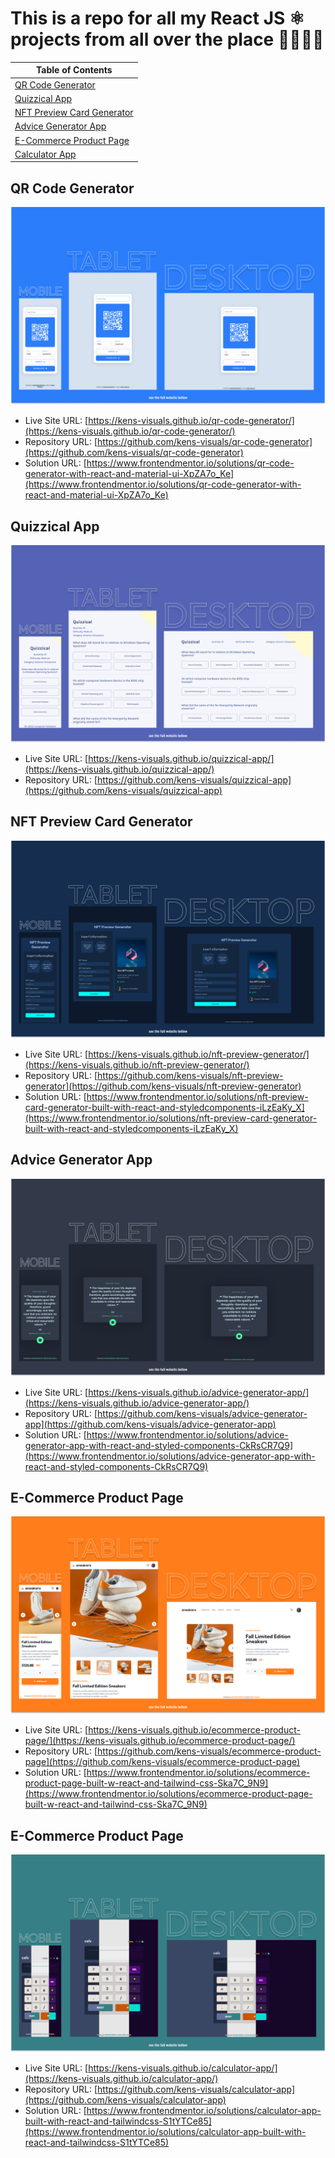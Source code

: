 # This is a repo for all my React JS ⚛ projects from all over the place 👨🏻‍💻👾

| Table of Contents                                         |
| --------------------------------------------------------- |
| [QR Code Generator](#qr-code-generator)                   |
| [Quizzical App](#quizzical-app)                           |
| [NFT Preview Card Generator](#nft-preview-card-generator) |
| [Advice Generator App](#advice-generator-app)             |
| [E-Commerce Product Page](#ecommerce-product-page)        |
| [Calculator App](#calculator-app)                         |

## QR Code Generator

![screenshot](./screenshots/qr-code-generator-screenshot.png)

- Live Site URL: [https://kens-visuals.github.io/qr-code-generator/](https://kens-visuals.github.io/qr-code-generator/)
- Repository URL: [https://github.com/kens-visuals/qr-code-generator](https://github.com/kens-visuals/qr-code-generator)
- Solution URL: [https://www.frontendmentor.io/solutions/qr-code-generator-with-react-and-material-ui-XpZA7o_Ke](https://www.frontendmentor.io/solutions/qr-code-generator-with-react-and-material-ui-XpZA7o_Ke)

## Quizzical App

![screenshot](./screenshots/quizzical-app-screenshot.png)

- Live Site URL: [https://kens-visuals.github.io/quizzical-app/](https://kens-visuals.github.io/quizzical-app/)
- Repository URL: [https://github.com/kens-visuals/quizzical-app](https://github.com/kens-visuals/quizzical-app)

## NFT Preview Card Generator

![screenshot](./screenshots/nft-preview-generator-screenshot.png)

- Live Site URL: [https://kens-visuals.github.io/nft-preview-generator/](https://kens-visuals.github.io/nft-preview-generator/)
- Repository URL: [https://github.com/kens-visuals/nft-preview-generator](https://github.com/kens-visuals/nft-preview-generator)
- Solution URL: [https://www.frontendmentor.io/solutions/nft-preview-card-generator-built-with-react-and-styledcomponents-iLzEaKy_X](https://www.frontendmentor.io/solutions/nft-preview-card-generator-built-with-react-and-styledcomponents-iLzEaKy_X)

## Advice Generator App

![screenshot](./screenshots/advice-generator-app-screenshot.png)

- Live Site URL: [https://kens-visuals.github.io/advice-generator-app/](https://kens-visuals.github.io/advice-generator-app/)
- Repository URL: [https://github.com/kens-visuals/advice-generator-app](https://github.com/kens-visuals/advice-generator-app)
- Solution URL: [https://www.frontendmentor.io/solutions/advice-generator-app-with-react-and-styled-components-CkRsCR7Q9](https://www.frontendmentor.io/solutions/advice-generator-app-with-react-and-styled-components-CkRsCR7Q9)

## E-Commerce Product Page

![screenshot](./screenshots/ecommerce-product-page-screenshot.png)

- Live Site URL: [https://kens-visuals.github.io/ecommerce-product-page/](https://kens-visuals.github.io/ecommerce-product-page/)
- Repository URL: [https://github.com/kens-visuals/ecommerce-product-page](https://github.com/kens-visuals/ecommerce-product-page)
- Solution URL: [https://www.frontendmentor.io/solutions/ecommerce-product-page-built-w-react-and-tailwind-css-Ska7C_9N9](https://www.frontendmentor.io/solutions/ecommerce-product-page-built-w-react-and-tailwind-css-Ska7C_9N9)

## E-Commerce Product Page

![screenshot](./screenshots/calculator-app-screenshot.png)

- Live Site URL: [https://kens-visuals.github.io/calculator-app/](https://kens-visuals.github.io/calculator-app/)
- Repository URL: [https://github.com/kens-visuals/calculator-app](https://github.com/kens-visuals/calculator-app)
- Solution URL: [https://www.frontendmentor.io/solutions/calculator-app-built-with-react-and-tailwindcss-S1tYTCe85](https://www.frontendmentor.io/solutions/calculator-app-built-with-react-and-tailwindcss-S1tYTCe85)
